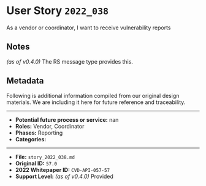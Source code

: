 
# User Story `2022_038` #

<!-- story-start -->As a vendor or coordinator, I want to receive vulnerability reports<!-- story-end -->

## Notes ##

*(as of v0.4.0)*
The RS message type provides this.

## Metadata ##

Following is additional information compiled from our original design materials.
We are including it here for future reference and traceability.

---

- **Potential future process or service:** nan
- **Roles:** Vendor, Coordinator
- **Phases:** Reporting
- **Categories:**

---

- **File:** `story_2022_038.md`
- **Original ID:** `57.0`
- **2022 Whitepaper ID:** `CVD-API-057-57`
- **Support Level:** *(as of v0.4.0)* Provided
